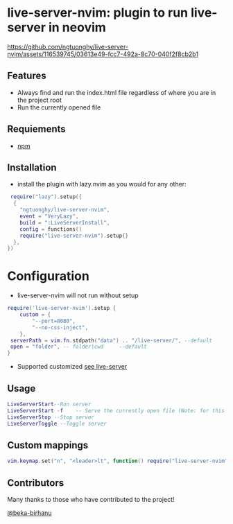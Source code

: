 # live-server-nvim: plugin to run live-server in neovim

https://github.com/ngtuonghy/live-server-nvim/assets/116539745/03613e49-fcc7-492a-8c70-040f2f8cb2b1

##  Features

 - Always find and run the index.html file regardless of where you are in the project root
 - Run the currently opened file

## Requiements

 - [npm](https://docs.npmjs.com/cli)

## Installation

- install the plugin with lazy.nvim as you would for any other:

```lua
 require("lazy").setup({
  {
    "ngtuonghy/live-server-nvim",
    event = "VeryLazy",
    build = ":LiveServerInstall",
    config = functions()
    require("live-server-nvim").setup{}
  },
})
```

# Configuration

- live-server-nvim will not run without setup

```lua
require('live-server-nvim').setup {
    custom = {
        "--port=8080",
        "--no-css-inject",
    },
 serverPath = vim.fn.stdpath("data") .. "/live-server/", --default
 open = "folder", -- folder|cwd     --default
}

```
- Supported customized [see live-server](https://github.com/tapio/live-server#usage-from-command-line)

## Usage

```lua
LiveServerStart--Run server
LiveServerStart -f    -- Serve the currently open file (Note: for this to work, `open` mode in setup must be set to "folder")
LiveServerStop --Stop server
LiveServerToggle --Toggle server
```
## Custom mappings

```lua
vim.keymap.set("n", "<leader>lt", function() require("live-server-nvim").toggle() end)
```

## Contributors
Many thanks to those who have contributed to the project!

[@beka-birhanu](https://github.com/beka-birhanu)
